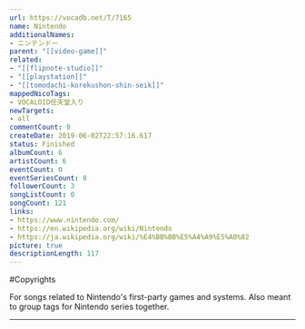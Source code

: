 ```yaml
---
url: https://vocadb.net/T/7165
name: Nintendo
additionalNames: 
- ニンテンドー
parent: "[[video-game]]"
related:
- "[[flipnote-studio]]"
- "[[playstation]]"
- "[[tomodachi-korekushon-shin-seik]]"
mappedNicoTags:
- VOCALOID任天堂入り
newTargets:
- all
commentCount: 0
createDate: 2019-06-02T22:57:16.617
status: Finished
albumCount: 6
artistCount: 6
eventCount: 0
eventSeriesCount: 0
followerCount: 3
songListCount: 0
songCount: 121
links: 
- https://www.nintendo.com/
- https://en.wikipedia.org/wiki/Nintendo
- https://ja.wikipedia.org/wiki/%E4%BB%BB%E5%A4%A9%E5%A0%82
picture: true
descriptionLength: 117
---
```


#Copyrights

For songs related to Nintendo's first-party games and systems. Also meant to group tags for Nintendo series together.

---

